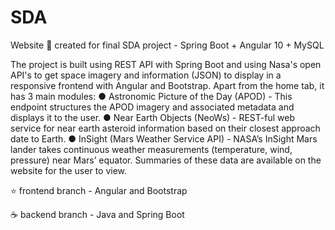 # SDA
Website :rocket: created for final SDA project - Spring Boot + Angular 10 + MySQL

The project is built using REST API with Spring Boot and using Nasa's open API's to get space imagery and information (JSON) to display in a responsive frontend with Angular and Bootstrap.
Apart from the home tab, it has 3 main modules: 
●	Astronomic Picture of the Day (APOD) - This endpoint structures the APOD imagery and associated metadata and displays it to the user.
●	Near Earth Objects (NeoWs) - REST-ful web service for near earth asteroid information based on their closest approach date to Earth.
●	InSight (Mars Weather Service API) - NASA’s InSight Mars lander takes continuous weather measurements (temperature, wind, pressure) near Mars’ equator. Summaries of these data are available on the website for the user to view.


:star: frontend branch - Angular and Bootstrap

:coffee: backend branch -  Java and Spring Boot
